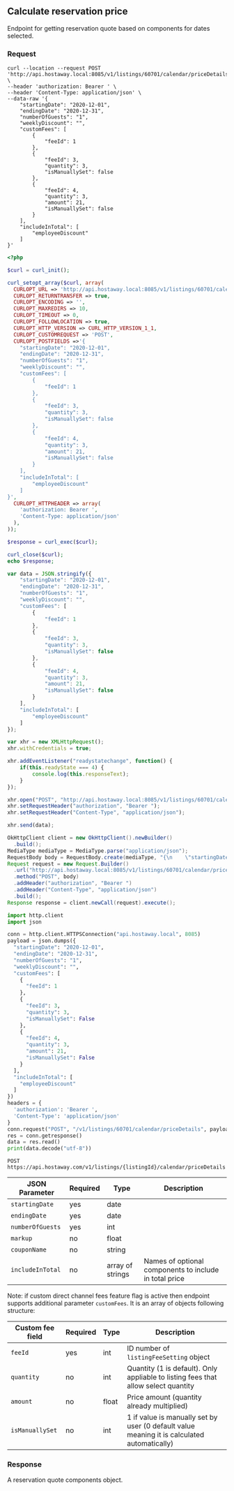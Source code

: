 ## Calculate reservation price

Endpoint for getting reservation quote based on components for dates selected.

### Request

```shell
curl --location --request POST 'http://api.hostaway.local:8085/v1/listings/60701/calendar/priceDetails' \
--header 'authorization: Bearer ' \
--header 'Content-Type: application/json' \
--data-raw '{
    "startingDate": "2020-12-01",
    "endingDate": "2020-12-31",
    "numberOfGuests": "1",
    "weeklyDiscount": "",
    "customFees": [
        {
            "feeId": 1
        },
        {
            "feeId": 3,
            "quantity": 3,
            "isManuallySet": false
        },
        {
            "feeId": 4,
            "quantity": 3,
            "amount": 21,
            "isManuallySet": false
        }
    ],
    "includeInTotal": [
        "employeeDiscount"
    ]
}'
```
```php
<?php

$curl = curl_init();

curl_setopt_array($curl, array(
  CURLOPT_URL => 'http://api.hostaway.local:8085/v1/listings/60701/calendar/priceDetails',
  CURLOPT_RETURNTRANSFER => true,
  CURLOPT_ENCODING => '',
  CURLOPT_MAXREDIRS => 10,
  CURLOPT_TIMEOUT => 0,
  CURLOPT_FOLLOWLOCATION => true,
  CURLOPT_HTTP_VERSION => CURL_HTTP_VERSION_1_1,
  CURLOPT_CUSTOMREQUEST => 'POST',
  CURLOPT_POSTFIELDS =>'{
    "startingDate": "2020-12-01",
    "endingDate": "2020-12-31",
    "numberOfGuests": "1",
    "weeklyDiscount": "",
    "customFees": [
        {
            "feeId": 1
        },
        {
            "feeId": 3,
            "quantity": 3,
            "isManuallySet": false
        },
        {
            "feeId": 4,
            "quantity": 3,
            "amount": 21,
            "isManuallySet": false
        }
    ],
    "includeInTotal": [
        "employeeDiscount"
    ]
}',
  CURLOPT_HTTPHEADER => array(
    'authorization: Bearer ',
    'Content-Type: application/json'
  ),
));

$response = curl_exec($curl);

curl_close($curl);
echo $response;
```

```javascript
var data = JSON.stringify({
    "startingDate": "2020-12-01",
    "endingDate": "2020-12-31",
    "numberOfGuests": "1",
    "weeklyDiscount": "",
    "customFees": [
        {
            "feeId": 1
        },
        {
            "feeId": 3,
            "quantity": 3,
            "isManuallySet": false
        },
        {
            "feeId": 4,
            "quantity": 3,
            "amount": 21,
            "isManuallySet": false
        }
    ],
    "includeInTotal": [
        "employeeDiscount"
    ]
});

var xhr = new XMLHttpRequest();
xhr.withCredentials = true;

xhr.addEventListener("readystatechange", function() {
    if(this.readyState === 4) {
        console.log(this.responseText);
    }
});

xhr.open("POST", "http://api.hostaway.local:8085/v1/listings/60701/calendar/priceDetails");
xhr.setRequestHeader("authorization", "Bearer ");
xhr.setRequestHeader("Content-Type", "application/json");

xhr.send(data);
```

```java
OkHttpClient client = new OkHttpClient().newBuilder()
  .build();
MediaType mediaType = MediaType.parse("application/json");
RequestBody body = RequestBody.create(mediaType, "{\n    \"startingDate\": \"2020-12-01\",\n    \"endingDate\": \"2020-12-31\",\n    \"numberOfGuests\": \"1\",\n    \"weeklyDiscount\": \"\",\n    \"customFees\": [\n        {\n            \"feeId\": 1\n        },\n        {\n            \"feeId\": 3,\n            \"quantity\": 3,\n            \"isManuallySet\": false\n        },\n        {\n            \"feeId\": 4,\n            \"quantity\": 3,\n            \"amount\": 21,\n            \"isManuallySet\": false\n        }\n    ],\n    \"includeInTotal\": [\n        \"employeeDiscount\"\n    ]\n}");
Request request = new Request.Builder()
  .url("http://api.hostaway.local:8085/v1/listings/60701/calendar/priceDetails")
  .method("POST", body)
  .addHeader("authorization", "Bearer ")
  .addHeader("Content-Type", "application/json")
  .build();
Response response = client.newCall(request).execute();
```

```python
import http.client
import json

conn = http.client.HTTPSConnection("api.hostaway.local", 8085)
payload = json.dumps({
  "startingDate": "2020-12-01",
  "endingDate": "2020-12-31",
  "numberOfGuests": "1",
  "weeklyDiscount": "",
  "customFees": [
    {
      "feeId": 1
    },
    {
      "feeId": 3,
      "quantity": 3,
      "isManuallySet": False
    },
    {
      "feeId": 4,
      "quantity": 3,
      "amount": 21,
      "isManuallySet": False
    }
  ],
  "includeInTotal": [
    "employeeDiscount"
  ]
})
headers = {
  'authorization': 'Bearer ',
  'Content-Type': 'application/json'
}
conn.request("POST", "/v1/listings/60701/calendar/priceDetails", payload, headers)
res = conn.getresponse()
data = res.read()
print(data.decode("utf-8"))
```


`POST https://api.hostaway.com/v1/listings/{listingId}/calendar/priceDetails`

JSON Parameter | Required | Type | Description
--------- | -------- | ---- | -----------
`startingDate` | yes | date |
`endingDate` | yes | date |
`numberOfGuests` | yes | int |
`markup` | no | float |
`couponName` | no | string |
`includeInTotal` | no | array of strings | Names of optional components to include in total price

Note: if custom direct channel fees feature flag is active then endpoint supports additional parameter `customFees`.
It is an array of objects following structure:

Custom fee field | Required | Type | Description
--------- | -------- | ---- | -----------
`feeId` | yes | int | ID number of `listingFeeSetting` object
`quantity` | no | int | Quantity (1 is default). Only appliable to listing fees that allow select quantity
`amount` | no | float | Price amount (quantity already multiplied)
`isManuallySet` | no | int | 1 if value is manually set by user (0 default value meaning it is calculated automatically)

### Response

A reservation quote components object.
